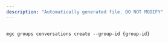 ```yaml
---
description: "Automatically generated file. DO NOT MODIFY"
---
```


```cli

mgc groups conversations create --group-id {group-id}

```